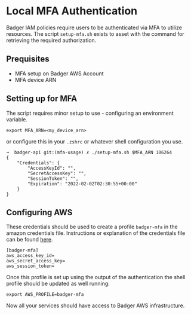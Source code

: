 # Local MFA Authentication

Badger IAM policies require users to be authenticated via MFA to utilize resources.
The script `setup-mfa.sh` exists to asset with the command for retrieving the required authorization.

## Prequisites

- MFA setup on Badger AWS Account
- MFA device ARN

## Setting up for MFA

The script requires minor setup to use - configuring an environment variable.

```
export MFA_ARN=<my_device_arn>
```

or configure this in your `.zshrc` or whatever shell configuration you use.

```
➜  badger-api git:(mfa-usage) ✗ ./setup-mfa.sh $MFA_ARN 106264
{
    "Credentials": {
        "AccessKeyId": "",
        "SecretAccessKey": "",
        "SessionToken": "",
        "Expiration": "2022-02-02T02:30:55+00:00"
    }
}
```

## Configuring AWS

These credentials should be used to create a profile `badger-mfa` in the amazon credentials file.
Instructions or explanation of the credentials file can be found [here](https://docs.aws.amazon.com/cli/latest/userguide/cli-configure-files.html).

```
[badger-mfa]
aws_access_key_id=
aws_secret_access_key=
aws_session_token=
```

Once this profile is set up using the output of the authentication the shell profile should be updated as well running:

```
export AWS_PROFILE=badger-mfa
```

Now all your services should have access to Badger AWS infrastructure.
